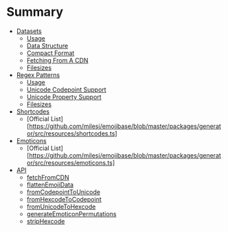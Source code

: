 # Summary

* [Datasets](./data.md)
  * [Usage](./data.md#usage)
  * [Data Structure](./data.md#data-structure)
  * [Compact Format](./data.md#compact-format)
  * [Fetching From A CDN](./data.md#fetching-from-a-cdn)
  * [Filesizes](./data.md#filesizes)
* [Regex Patterns](./regex.md)
  * [Usage](./regex.md#usage)
  * [Unicode Codepoint Support](./regex.md#unicode-codepoint-support)
  * [Unicode Property Support](./regex.md#unicode-property-support)
  * [Filesizes](./regex.md#filesizes)
* [Shortcodes](./shortcodes.md)
  * [Official
    List][https://github.com/milesj/emojibase/blob/master/packages/generator/src/resources/shortcodes.ts]
* [Emoticons](./emoticons.md)
  * [Official
    List][https://github.com/milesj/emojibase/blob/master/packages/generator/src/resources/emoticons.ts]
* [API](./api.md)
  * [fetchFromCDN](./api.md#fetchfromcdn)
  * [flattenEmojiData](./api.md#flattenemojidata)
  * [fromCodepointToUnicode](./api.md#fromcodepointtounicode)
  * [fromHexcodeToCodepoint](./api.md#fromhexcodetocodepoint)
  * [fromUnicodeToHexcode](./api.md#fromunicodetohexcode)
  * [generateEmoticonPermutations](./api.md#generateemoticonpermutations)
  * [stripHexcode](./api.md#striphexcode)
